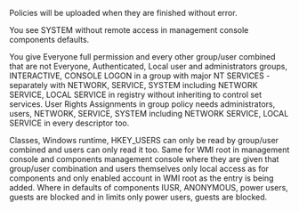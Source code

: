 Policies will be uploaded when they are finished without error.

You see SYSTEM without remote access in management console components defaults.

You give Everyone full permission and every other group/user combined that are not Everyone, Authenticated, Local user and administrators groups, INTERACTIVE, CONSOLE LOGON in a group with major NT SERVICES - separately with NETWORK, SERVICE, SYSTEM including NETWORK SERVICE, LOCAL SERVICE in registry without inheriting to control set services. User Rights Assignments in group policy needs administrators, users, NETWORK, SERVICE, SYSTEM including NETWORK SERVICE, LOCAL SERVICE in every descriptor too. 

Classes, Windows runtime, HKEY_USERS can only be read by group/user combined and users can only read it too. Same for WMI root in management console and components management console where they are given that group/user combination and users themselves only local access as for components and only enabled account in WMI root as the entry is being added. Where in defaults of components IUSR, ANONYMOUS, power users, guests are blocked and in limits only power users, guests are blocked.

